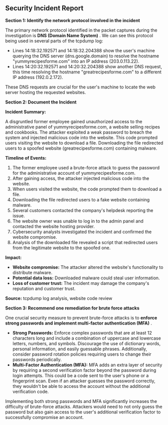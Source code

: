 ## Security Incident Report

**Section 1: Identify the network protocol involved in the incident**

The primary network protocol identified in the packet captures during the investigation is  **DNS (Domain Name System)** . We can see this protocol being used in several parts of the tcpdump log:

* Lines 14:18:32.192571 and 14:18:32.204388 show the user's machine querying the DNS server (dns.google.domain) to resolve the hostname "yummyrecipesforme.com" into an IP address (203.0.113.22).
* Lines 14:20:32.192571 and 14:20:32.204388 show another DNS request, this time resolving the hostname "greatrecipesforme.com" to a different IP address (192.0.2.172).

These DNS requests are crucial for the user's machine to locate the web server hosting the requested websites.

**Section 2: Document the Incident**

**Incident Summary:**

A disgruntled former employee gained unauthorized access to the administrative panel of yummyrecipesforme.com, a website selling recipes and cookbooks. The attacker exploited a weak password to breach the system and injected malicious code into the website. This code prompted users visiting the website to download a file. Downloading the file redirected users to a spoofed website (greatrecipesforme.com) containing malware.

**Timeline of Events:**

1. The former employee used a brute-force attack to guess the password for the administrative account of yummyrecipesforme.com.
2. After gaining access, the attacker injected malicious code into the website.
3. When users visited the website, the code prompted them to download a file.
4. Downloading the file redirected users to a fake website containing malware.
5. Several customers contacted the company's helpdesk reporting the issue.
6. The website owner was unable to log in to the admin panel and contacted the website hosting provider.
7. Cybersecurity analysts investigated the incident and confirmed the website compromise.
8. Analysis of the downloaded file revealed a script that redirected users from the legitimate website to the spoofed one.

**Impact:**

* **Website compromise:** The attacker altered the website's functionality to distribute malware.
* **Potential data loss:** Downloaded malware could steal user information.
* **Loss of customer trust:** The incident may damage the company's reputation and customer trust.

**Source:** tcpdump log analysis, website code review

**Section 3: Recommend one remediation for brute force attacks**

One crucial security measure to prevent brute-force attacks is to  **enforce strong passwords and implement multi-factor authentication (MFA)** .

* **Strong Passwords:** Enforce complex passwords that are at least 12 characters long and include a combination of uppercase and lowercase letters, numbers, and symbols. Discourage the use of dictionary words, personal information, and easily guessable phrases. Additionally, consider password rotation policies requiring users to change their passwords periodically.
* **Multi-Factor Authentication (MFA):** MFA adds an extra layer of security by requiring a second verification factor beyond the password during login attempts. This could be a code sent to the user's phone or a fingerprint scan. Even if an attacker guesses the password correctly, they wouldn't be able to access the account without the additional verification code.

Implementing both strong passwords and MFA significantly increases the difficulty of brute-force attacks. Attackers would need to not only guess the password but also gain access to the user's additional verification factor to successfully compromise an account.
